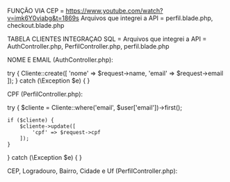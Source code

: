 FUNÇÃO VIA CEP = https://www.youtube.com/watch?v=imk6Y0viabg&t=1869s
Arquivos que integrei a API = perfil.blade.php, checkout.blade.php

TABELA CLIENTES INTEGRAÇAO SQL = 
Arquivos que integrei a API = AuthController.php, PerfilController.php, perfil.blade.php

NOME E EMAIL (AuthController.php):

try {
    Cliente::create([
        'nome' => $request->name,
        'email' => $request->email
    ]);
} catch (\Exception $e) {
}

CPF (PerfilController.php):

try {
    $cliente = Cliente::where('email', $user['email'])->first();
    
    if ($cliente) {
        $cliente->update([
            'cpf' => $request->cpf
        ]);
    }
} catch (\Exception $e) {
}

CEP, Logradouro, Bairro, Cidade e Uf (PerfilController.php):

